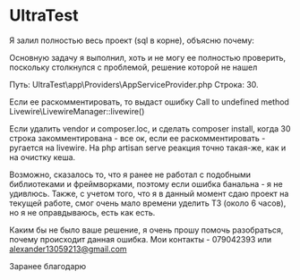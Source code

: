 # UltraTest

Я залил полностью весь проект (sql в корне), объясню почему:

Основную задачу я выполнил, хоть и не могу ее полностью проверить, поскольку столкнулся с проблемой, решение которой не нашел

Путь: UltraTest\app\Providers\AppServiceProvider.php
Строка: 30.

Если ее раскомментировать, то выдаст ошибку Call to undefined method Livewire\LivewireManager::livewire()

Если удалить vendor и composer.loc, и сделать composer install, когда 30 строка закомментирована - все ок, если ее раскомментировать - ругается на livewire. 
На php artisan serve реакция точно такая-же, как и на очистку кеша. 

Возможно, сказалось то, что я ранее не работал с подобными библиотеками и фреймворками, поэтому если ошибка банальна - я не удивлюсь.
Также, с учетом того, что я в данный момент сдаю проект на текущей работе, смог очень мало времени уделить ТЗ (около 6 часов), но я не оправдываюсь, есть как есть. 

Каким бы не было ваше решение, я очень прошу помочь разобраться, почему происходит данная ошибка. 
Мои контакты - 079042393 или alexander13059213@gmail.com

Заранее благодарю
